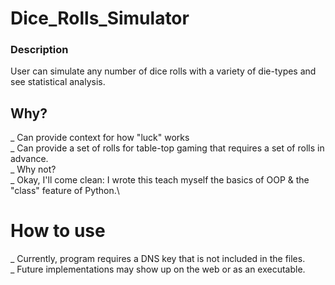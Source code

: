 # Dice_Rolls_Simulator

### Description
User can simulate any number of dice rolls with a variety of die-types and see statistical analysis.

## Why?
_ Can provide context for how "luck" works\
_ Can provide a set of rolls for table-top gaming that requires a set of rolls in advance.\
_ Why not?\
_ Okay, I'll come clean: I wrote this teach myself the basics of OOP & the "class" feature of Python.\

# How to use
_ Currently, program requires a DNS key that is not included in the files.\
_ Future implementations may show up on the web or as an executable.

